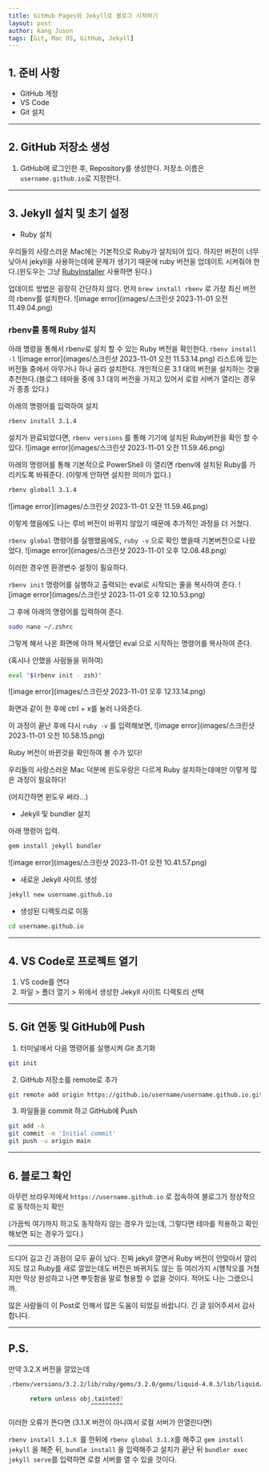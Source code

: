 ```yaml
---
title: GitHub Pages와 Jekyll로 블로그 시작하기
layout: post
author: Kang Juson
tags: [Git, Mac OS, GitHub, Jekyll]
---
```


## 1. 준비 사항
- GitHub 계정
- VS Code
- Git 설치

---

## 2. GitHub 저장소 생성
 1. GitHub에 로그인한 후, Repository를 생성한다. 저장소 이름은 `username.github.io`로 지정한다.

---

## 3. Jekyll 설치 및 초기 설정
 - Ruby 설치

  우리들의 사랑스러운 Mac에는 기본적으로 Ruby가 설치되어 있다. 하지만 버전이 너무 낮아서 jekyll을 사용하는데에 문제가 생기기 때문에 ruby 버전을 업데이트 시켜줘야 한다.(윈도우는 그냥 [RubyInstaller](https://rubyinstaller.org) 사용하면 된다.)

  업데이트 방법은 굉장히 간단하지 않다. 
 먼저 `brew install rbenv` 로 가장 최신 버전의 rbenv를 설치한다.
 ![image error](images/스크린샷 2023-11-01 오전 11.49.04.png)

 ### rbenv를 통해 Ruby 설치
 아래 명령을 통해서 rbenv로 설치 할 수 있는 Ruby 버전을 확인한다.
 `rbenv install -l`
 ![image error](images/스크린샷 2023-11-01 오전 11.53.14.png)
 리스트에 있는 버전들 중에서 아무거나 하나 골라 설치한다.
 개인적으론 3.1 대의 버전을 설치하는 것을 추천한다.(블로그 테마들 중에 3.1 대의 버전을 가지고 있어서 로컬 서버가 열리는 경우가 종종 있다.) 

 아래의 명령어를 입력하여 설치
 ```sh
 rbenv install 3.1.4
 ```

 설치가 완료되었다면, `rbenv versions` 를 통해 기기에 설치된 Ruby버전을 확인 할 수 있다.
 ![image error](images/스크린샷 2023-11-01 오전 11.59.46.png)

 아래의 명령어를 통해 기본적으로 PowerShell 이 열리면 rbenv에 설치된 Ruby를 가리키도록 바꿔준다.
 (이렇게 안하면 설치한 의미가 없다.)
 ```sh
 rbenv globall 3.1.4
 ```
 ![image error](images/스크린샷 2023-11-01 오전 11.59.46.png)

 이렇게 했음에도 나는 루비 버전이 바뀌지 않았기 때문에 추가적인 과정을 더 거쳤다.

 `rbenv global` 명령어를 실행했음에도, `ruby -v` 으로 확인 했을때 기본버전으로 나왔었다.
 ![image error](images/스크린샷 2023-11-01 오후 12.08.48.png)
 
 이러한 경우엔 환경변수 설정이 필요하다.

 `rbenv init` 명령어를 실행하고 출력되는 eval로 시작되는 줄을 복사하여 준다.
 ![image error](images/스크린샷 2023-11-01 오후 12.10.53.png)
 
 그 후에 아래의 명령어를 입력하여 준다.
 ```sh
 sudo nano ~/.zshrc
 ```
 그렇게 해서 나온 화면에 아까 복사했던 eval 으로 시작하는 명령어를 복사하여 준다.

 (혹시나 안했을 사람들을 위하여)
 ```sh
 eval "$(rbenv init - zsh)"
 ```
 ![image error](images/스크린샷 2023-11-01 오후 12.13.14.png)

 화면과 같이 한 후에 ctrl + x를 눌러 나와준다.

 이 과정이 끝난 후에 다시 `ruby -v` 를 입력해보면,
 ![image error](images/스크린샷 2023-11-01 오전 10.58.15.png)
 
 Ruby 버전이 바뀐것을 확인하여 볼 수가 있다! 

 우리들의 사랑스러운 Mac 덕분에 윈도우랑은 다르게 Ruby 설치하는데에만 이렇게 많은 과정이 필요하다!
 
 (어지간하면 윈도우 써라...)

 - Jekyll 및 bundler 설치

 아래 명령어 입력.
 ```sh
 gem install jekyll bundler
 ```
 ![image error](images/스크린샷 2023-11-01 오전 10.41.57.png)

 - 새로운 Jekyll 사이트 생성
 ```sh
 jekyll new username.github.io
 ```
 - 생성된 디렉토리로 이동
 ```sh
 cd username.github.io
 ```
---

## 4. VS Code로 프로젝트 열기
1. VS code를 연다
2. 파일 > 폴더 열기 > 위에서 생성한 Jekyll 사이트 디렉토리 선택

--- 

## 5. Git 연동 및 GitHub에 Push
1. 터미널에서 다음 명령어를 실행시켜 Git 초기화
```sh
git init
```
2. GitHub 저장소를 remote로 추가
```sh
git remote add origin https://github.io/username/username.github.io.git
```
3. 파일들을 commit 하고 GitHub에 Push
```sh
git add -A
git commit -m 'Initial commit'
git push -u origin main
```

---

## 6. 블로그 확인
아무런 브라우저에서 `https://username.github.io` 로 접속하여 블로그가 정상적으로 동작하는지 확인

(가끔씩 여기까지 하고도 동작하지 않는 경우가 있는데, 그렇다면 테마를 적용하고 확인해보면 되는 경우가 있다.)

---

드디어 길고 긴 과정이 모두 끝이 났다. 진짜 jekyll 깔면서 Ruby 버전이 안맞아서 깔리지도 않고 Ruby를 새로 깔았는데도 버전은 바뀌지도 않는 등 여러가지 시행착오를 거쳤지만 막상 완성하고 나면 뿌듯함을 말로 형용할 수 없을 것이다. 적어도 나는 그랬으니까. 

많은 사람들이 이 Post로 인해서 많은 도움이 되었길 바랍니다. 긴 글 읽어주셔서 감사합니다.

--- 
## P.S.
만약 3.2.X 버전을 깔았는데 
```sh
.rbenv/versions/3.2.2/lib/ruby/gems/3.2.0/gems/liquid-4.0.3/lib/liquid/variable.rb:124:in `taint_check': undefined method `tainted?' for "/":String (NoMethodError)

      return unless obj.tainted?
                       ^^^^^^^^^
```
이러한 오류가 뜬다면 (3.1.X 버전이 아니여서 로컬 서버가 안열린다면)
 
`rbenv install 3.1.X `를 한뒤에 `rbenv global 3.1.X`를 해주고
`gem install jekyll` 을 해준 뒤, `bundle install` 을 입력해주고 설치가 끝난 뒤 `bundler exec jekyll serve`를 입력하면 로컬 서버를 열 수 있을 것이다.